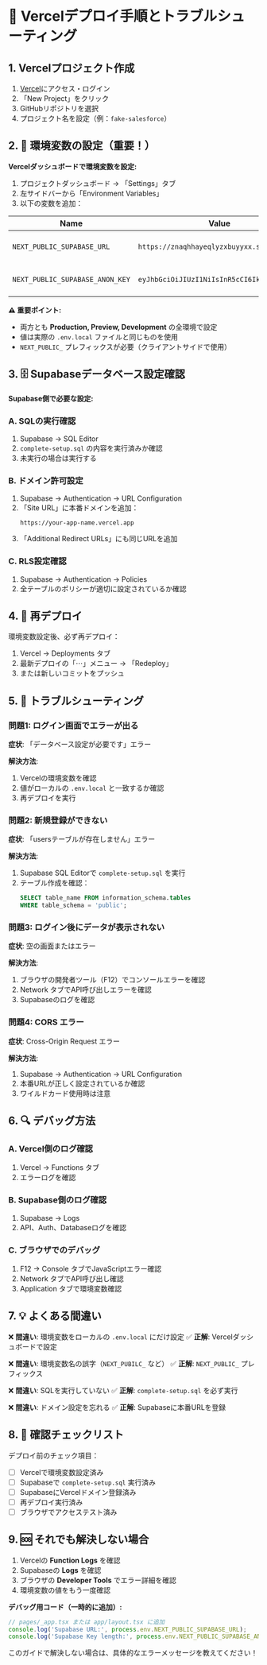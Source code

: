# 🚀 Vercelデプロイ手順とトラブルシューティング

## 1. Vercelプロジェクト作成

1. [Vercel](https://vercel.com)にアクセス・ログイン
2. 「New Project」をクリック
3. GitHubリポジトリを選択
4. プロジェクト名を設定（例：`fake-salesforce`）

## 2. 🔑 環境変数の設定（重要！）

**Vercelダッシュボードで環境変数を設定:**

1. プロジェクトダッシュボード → 「Settings」タブ
2. 左サイドバーから「Environment Variables」
3. 以下の変数を追加：

| Name | Value | Environments |
|------|-------|--------------|
| `NEXT_PUBLIC_SUPABASE_URL` | `https://znaqhhayeqlyzxbuyyxx.supabase.co` | Production, Preview, Development |
| `NEXT_PUBLIC_SUPABASE_ANON_KEY` | `eyJhbGciOiJIUzI1NiIsInR5cCI6IkpXVCJ9...` | Production, Preview, Development |

**⚠️ 重要ポイント:**
- 両方とも **Production, Preview, Development** の全環境で設定
- 値は実際の `.env.local` ファイルと同じものを使用
- `NEXT_PUBLIC_` プレフィックスが必要（クライアントサイドで使用）

## 3. 🗄️ Supabaseデータベース設定確認

**Supabase側で必要な設定:**

### A. SQLの実行確認
1. Supabase → SQL Editor
2. `complete-setup.sql` の内容を実行済みか確認
3. 未実行の場合は実行する

### B. ドメイン許可設定
1. Supabase → Authentication → URL Configuration
2. 「Site URL」に本番ドメインを追加：
   ```
   https://your-app-name.vercel.app
   ```
3. 「Additional Redirect URLs」にも同じURLを追加

### C. RLS設定確認
1. Supabase → Authentication → Policies
2. 全テーブルのポリシーが適切に設定されているか確認

## 4. 🔄 再デプロイ

環境変数設定後、必ず再デプロイ：

1. Vercel → Deployments タブ
2. 最新デプロイの「⋯」メニュー → 「Redeploy」
3. または新しいコミットをプッシュ

## 5. 🐛 トラブルシューティング

### 問題1: ログイン画面でエラーが出る

**症状**: 「データベース設定が必要です」エラー

**解決方法**:
1. Vercelの環境変数を確認
2. 値がローカルの `.env.local` と一致するか確認
3. 再デプロイを実行

### 問題2: 新規登録ができない

**症状**: 「usersテーブルが存在しません」エラー

**解決方法**:
1. Supabase SQL Editorで `complete-setup.sql` を実行
2. テーブル作成を確認：
   ```sql
   SELECT table_name FROM information_schema.tables 
   WHERE table_schema = 'public';
   ```

### 問題3: ログイン後にデータが表示されない

**症状**: 空の画面またはエラー

**解決方法**:
1. ブラウザの開発者ツール（F12）でコンソールエラーを確認
2. Network タブでAPI呼び出しエラーを確認
3. Supabaseのログを確認

### 問題4: CORS エラー

**症状**: Cross-Origin Request エラー

**解決方法**:
1. Supabase → Authentication → URL Configuration
2. 本番URLが正しく設定されているか確認
3. ワイルドカード使用時は注意

## 6. 🔍 デバッグ方法

### A. Vercel側のログ確認
1. Vercel → Functions タブ
2. エラーログを確認

### B. Supabase側のログ確認  
1. Supabase → Logs
2. API、Auth、Databaseログを確認

### C. ブラウザでのデバッグ
1. F12 → Console タブでJavaScriptエラー確認
2. Network タブでAPI呼び出し確認
3. Application タブで環境変数確認

## 7. 💡 よくある間違い

❌ **間違い**: 環境変数をローカルの `.env.local` にだけ設定
✅ **正解**: Vercelダッシュボードで設定

❌ **間違い**: 環境変数名の誤字（`NEXT_PUBILC_` など）
✅ **正解**: `NEXT_PUBLIC_` プレフィックス

❌ **間違い**: SQLを実行していない
✅ **正解**: `complete-setup.sql` を必ず実行

❌ **間違い**: ドメイン設定を忘れる
✅ **正解**: Supabaseに本番URLを登録

## 8. 🎯 確認チェックリスト

デプロイ前のチェック項目：

- [ ] Vercelで環境変数設定済み
- [ ] Supabaseで `complete-setup.sql` 実行済み  
- [ ] SupabaseにVercelドメイン登録済み
- [ ] 再デプロイ実行済み
- [ ] ブラウザでアクセステスト済み

## 9. 🆘 それでも解決しない場合

1. Vercelの **Function Logs** を確認
2. Supabaseの **Logs** を確認  
3. ブラウザの **Developer Tools** でエラー詳細を確認
4. 環境変数の値をもう一度確認

**デバッグ用コード（一時的に追加）:**
```javascript
// pages/_app.tsx または app/layout.tsx に追加
console.log('Supabase URL:', process.env.NEXT_PUBLIC_SUPABASE_URL);
console.log('Supabase Key length:', process.env.NEXT_PUBLIC_SUPABASE_ANON_KEY?.length);
```

このガイドで解決しない場合は、具体的なエラーメッセージを教えてください！ 